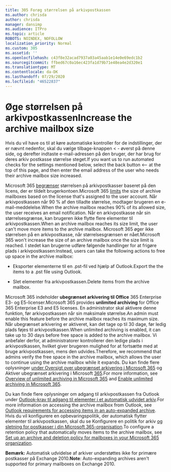```yaml
---
title: 305 Forøg størrelsen på arkivpostkassen
ms.author: chrisda
author: chrisda
manager: dansimp
ms.audience: ITPro
ms.topic: article
ROBOTS: NOINDEX, NOFOLLOW
localization_priority: Normal
ms.custom: 305
ms.assetid: ''
ms.openlocfilehash: c43f8e32acad7937a03a45aab1e14e0e69edc1b2
ms.sourcegitcommit: ffbed67c0a16ec423fa1d79b71e48ea4e2d320e1
ms.translationtype: MT
ms.contentlocale: da-DK
ms.lasthandoff: 07/29/2020
ms.locfileid: "46522837"
---
```

# <a name="increase-the-archive-mailbox-size"></a><span data-ttu-id="1dc14-102">Øge størrelsen på arkivpostkassen</span><span class="sxs-lookup"><span data-stu-id="1dc14-102">Increase the archive mailbox size</span></span>


<span data-ttu-id="1dc14-103">Hvis du vil have os til at køre automatiske kontroller for de indstillinger, der er nævnt nedenfor, skal du vælge tilbage-knappen < - øverst på denne side, og derefter indtaste e-mail-adressen på den bruger, der har brug for deres arkiv postkasse størrelse steget.</span><span class="sxs-lookup"><span data-stu-id="1dc14-103">If you want us to run automated checks for the settings mentioned below, select the back button <-- at the top of this page, and then enter the email address of the user who needs their archive mailbox size increased.</span></span>

<span data-ttu-id="1dc14-104">Microsoft 365 [begrænser](https://docs.microsoft.com/office365/servicedescriptions/exchange-online-service-description/exchange-online-limits#mailbox-storage-limits) størrelsen på arkivpostkasser baseret på den licens, der er tildelt brugerkontoen.</span><span class="sxs-lookup"><span data-stu-id="1dc14-104">Microsoft 365 [limits](https://docs.microsoft.com/office365/servicedescriptions/exchange-online-service-description/exchange-online-limits#mailbox-storage-limits) the size of archive mailboxes based on the license that's assigned to the user account.</span></span> <span data-ttu-id="1dc14-105">Når arkivpostkassen når 90 % af den tilladte størrelse, modtager brugeren en e-mail-meddelelse.</span><span class="sxs-lookup"><span data-stu-id="1dc14-105">When the archive mailbox reaches 90% of its allowed size, the user receives an email notification.</span></span> <span data-ttu-id="1dc14-106">Når en arkivpostkasse når sin størrelsesgrænse, kan brugeren ikke flytte flere elementer til arkivpostkassen.</span><span class="sxs-lookup"><span data-stu-id="1dc14-106">When an archive mailbox reaches its size limit, the user can't move more items to the archive mailbox.</span></span> <span data-ttu-id="1dc14-107">Microsoft 365 øger ikke størrelsen på en arkivpostkasse, når størrelsesgrænsen er nået.</span><span class="sxs-lookup"><span data-stu-id="1dc14-107">Microsoft 365 won't increase the size of an archive mailbox once the size limit is reached.</span></span> <span data-ttu-id="1dc14-108">I stedet kan brugerne udføre følgende handlinger for at frigøre plads i arkivpostkassen:</span><span class="sxs-lookup"><span data-stu-id="1dc14-108">Instead, users can take the following actions to free up space in the archive mailbox:</span></span>

- <span data-ttu-id="1dc14-109">Eksporter elementerne til en .pst-fil ved hjælp af Outlook.</span><span class="sxs-lookup"><span data-stu-id="1dc14-109">Export the the items to a .pst file using Outlook.</span></span>

- <span data-ttu-id="1dc14-110">Slet elementer fra arkivpostkassen.</span><span class="sxs-lookup"><span data-stu-id="1dc14-110">Delete items from the archive mailbox.</span></span>

<span data-ttu-id="1dc14-111">Microsoft 365 indeholder **ubegrænset arkivering til Office** 365 Enterprise E3- og E5-licenser.</span><span class="sxs-lookup"><span data-stu-id="1dc14-111">Microsoft 365 provides **unlimited archiving** for Office 365 Enterprise E3 and E5 licenses.</span></span> <span data-ttu-id="1dc14-112">En administrator skal aktivere denne funktion, før arkivpostkassen når sin maksimale størrelse.</span><span class="sxs-lookup"><span data-stu-id="1dc14-112">An admin must enable this feature before the archive mailbox reaches its maximum size.</span></span> <span data-ttu-id="1dc14-113">Når ubegrænset arkivering er aktiveret, kan det tage op til 30 dage, før ledig plads føjes til arkivpostkassen.</span><span class="sxs-lookup"><span data-stu-id="1dc14-113">When unlimited archiving is enabled, it can take up to 30 days before free space is added to the archive mailbox.</span></span> <span data-ttu-id="1dc14-114">Vi anbefaler derfor, at administratorer kontrollerer den ledige plads i arkivpostkassen, hvilket giver brugeren mulighed for at fortsætte med at bruge arkivpostkassen, mens den udvides.</span><span class="sxs-lookup"><span data-stu-id="1dc14-114">Therefore, we recommend that admins verify the free space in the archive mailbox, which allows the user to continue using the archive mailbox while it expands.</span></span> <span data-ttu-id="1dc14-115">Du kan finde flere oplysninger [under Oversigt over ubegrænset arkivering i Microsoft 365](https://docs.microsoft.com/microsoft-365/compliance/unlimited-archiving) og Aktiver ubegrænset arkivering i Microsoft [365](https://docs.microsoft.com/microsoft-365/compliance/enable-unlimited-archiving).</span><span class="sxs-lookup"><span data-stu-id="1dc14-115">For more information, see [Overview of unlimited archiving in Microsoft 365](https://docs.microsoft.com/microsoft-365/compliance/unlimited-archiving) and [Enable unlimited archiving in Microsoft 365](https://docs.microsoft.com/microsoft-365/compliance/enable-unlimited-archiving).</span></span>

<span data-ttu-id="1dc14-116">Du kan finde flere oplysninger om adgang til arkivpostkassen fra Outlook under [Outlook-krav til adgang til elementer i et automatisk udvidet arkiv](https://docs.microsoft.com/microsoft-365/compliance/unlimited-archiving#outlook-requirements-for-accessing-items-in-an-auto-expanded-archive).</span><span class="sxs-lookup"><span data-stu-id="1dc14-116">For more information on accessing the archive mailbox from Outlook, see [Outlook requirements for accessing items in an auto-expanded archive](https://docs.microsoft.com/microsoft-365/compliance/unlimited-archiving#outlook-requirements-for-accessing-items-in-an-auto-expanded-archive).</span></span> <span data-ttu-id="1dc14-117">Hvis du vil konfigurere en opbevaringspolitik, der automatisk flytter elementer til arkivpostkassen, skal du se Konfigurere en politik for arkiv [og sletning for postkasser i din Microsoft 365-organisation](https://docs.microsoft.com/microsoft-365/compliance/set-up-an-archive-and-deletion-policy-for-mailboxes).</span><span class="sxs-lookup"><span data-stu-id="1dc14-117">To configure a retention policy that automatically moves items to the archive mailbox, see [Set up an archive and deletion policy for mailboxes in your Microsoft 365 organization](https://docs.microsoft.com/microsoft-365/compliance/set-up-an-archive-and-deletion-policy-for-mailboxes).</span></span>

<span data-ttu-id="1dc14-118">**Bemærk:** Automatisk udvidelse af arkiver understøttes ikke for primære postkasser på Exchange 2010.</span><span class="sxs-lookup"><span data-stu-id="1dc14-118">**Note**: Auto-expanding archives aren't supported for primary mailboxes on Exchange 2010.</span></span>
